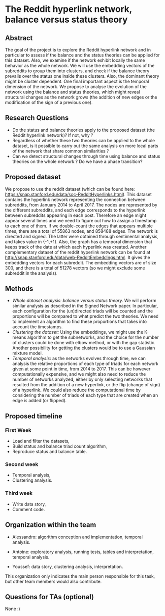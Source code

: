 # The Reddit hyperlink network, balance versus status theory

## Abstract

The goal of the project is to explore the Reddit hyperlink network
and in particular to assess if the balance and the status theories can be applied for this dataset.
Also, we examine if the network exhibit locally the same behavior as the whole network. We will use the embedding vectors of the subreddits to group them into clusters,
 and check if the balance theory prevails over the status one inside these clusters. Also, the dominant theory might be cluster dependent.
One final important aspect is the temporal dimension of the network.
We propose to analyse the evolution of the network using the balance and status theories, which might reveal structural changes as the network grows (the addition of new edges or the modification of the sign of a previous one).

## Research Questions

- Do the status and balance theories apply to the proposed dataset (the Reddit hyperlink network)? If not, why ?
- Regardless of whether these two theories can be applied to the whole dataset, is it possible to carry out the same analysis on more local parts of the network that share common similarities ? 
- Can we detect structural changes through time using balance and status theories on the whole network ? Do we have a phase transition?

## Proposed dataset


We propose to use the reddit dataset (which can be found here: https://snap.stanford.edu/data/soc-RedditHyperlinks.html). This dataset contains the hyperlink network representing the connection between subreddits, from January 2014 to April 2017. The nodes are represented by the different subreddits, and each edge corresponds to the hyperlink between subreddits appearing in each post. 
Therefore an edge might appear several times and we need to figure out how to assign a timestamp to each one of them. If we double-count the edges that appears multiple times, there are a total of 55863 nodes, and 858488 edges. The network is directed and signed. The latter were obtained through sentimental analysis, and takes value in {-1,+1}. 
Also, the graph has a temporal dimension that keeps track of the date at which each hyperlink was created.
Another complementary dataset of the reddit hyperlink network can be found at http://snap.stanford.edu/data/web-RedditEmbeddings.html. It gives the embedding vectors for each subreddit. The embedding vectors are of size 300, and there is a total of 51278 vectors (so we might exclude some subreddit in the analysis).

## Methods
- *Whole dataset analysis: balance versus status theory.* We will perform similar analysis as described in the Signed Network paper. In particular, each configuration for the (un)directed triads will be counted and the proportions will be compared to what predict the two theories. We need to implement an algorithm to find these proportions that takes into account the timestamps.
- *Clustering the dataset:* Using the embeddings, we might use the K-means algorithm to get the subnetworks, and the choice for the number of clusters could be done with elbow method, or with the gap statistic. Another possibility for getting the clusters would be to use a Gaussian mixture model.
- *Temporal analysis*: as the networks evolves through time, we can analysis the relative proportions of each type of triads for each network given at some point in time, from 2014 to 2017. This can be however computationally expensive, and we might also need to reduce the number of networks analyzed, either by only selecting networks that resulted from the addition of a new hyperlink, or the flip (change of sign) of a hyperlink. We could also reduce the computational time by considering the number of triads of each type that are created when an edge is added (or flipped).

## Proposed timeline

### First Week
- Load and filter the datasets,
- Build status and balance triad count algorithm,
- Reproduce status and balance table.

### Second week
- Temporal analysis,
- Clustering analysis.

### Third week
- Write data story,
- Comment code.

## Organization within the team

- Alessandro: algorithm conception and implementation, temporal analysis.

- Antoine: exploratory analysis, running tests, tables and interpretation, temporal analysis.

- Youssef: data story, clustering analysis, interpretation.

This organization only indicates the main person responsible for this task, but other team members would also contribute. 

## Questions for TAs (optional)
None :)
